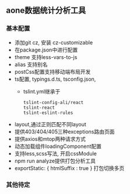 ## aone数据统计分析工具

### 基本配置

  - 添加git cz, 安装 cz-customizable
  - 在package.json中进行配置
  - theme 支持less-vars-to-js
  - alias 支持别名
  - postCss配置支持移动端布局开发
  - ts配置, typings.d.ts, tsconfig.json,
      - tslint.yml继承于

          ```
          tslint-config-ali/react
          tslint-react
          tslint-eslint-rules
          ```
  - layout,通过正则匹配不同layout
  - 提供403/404/405三种exceptions路由页面
  - 提供axios和mtop两种请求方式
  - 动态加载组件loadingComponent配置
  - 支持less,scss写法, 开启cssModule
  - npm run analyze提供打包分析工具
  - exportStatic: { htmlSuffix : true } 打包切换多页

### 其他待定